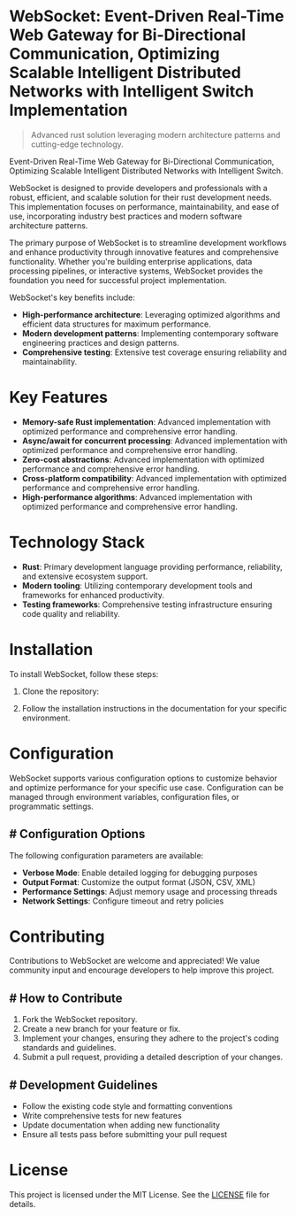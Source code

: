 <!-- fallback_WebSocket_20251003201821_21589 -->

# WebSocket: Event-Driven Real-Time Web Gateway for Bi-Directional Communication, Optimizing Scalable Intelligent Distributed Networks with Intelligent Switch Implementation
> Advanced rust solution leveraging modern architecture patterns and cutting-edge technology.

Event-Driven Real-Time Web Gateway for Bi-Directional Communication, Optimizing Scalable Intelligent Distributed Networks with Intelligent Switch.

WebSocket is designed to provide developers and professionals with a robust, efficient, and scalable solution for their rust development needs. This implementation focuses on performance, maintainability, and ease of use, incorporating industry best practices and modern software architecture patterns.

The primary purpose of WebSocket is to streamline development workflows and enhance productivity through innovative features and comprehensive functionality. Whether you're building enterprise applications, data processing pipelines, or interactive systems, WebSocket provides the foundation you need for successful project implementation.

WebSocket's key benefits include:

* **High-performance architecture**: Leveraging optimized algorithms and efficient data structures for maximum performance.
* **Modern development patterns**: Implementing contemporary software engineering practices and design patterns.
* **Comprehensive testing**: Extensive test coverage ensuring reliability and maintainability.

# Key Features

* **Memory-safe Rust implementation**: Advanced implementation with optimized performance and comprehensive error handling.
* **Async/await for concurrent processing**: Advanced implementation with optimized performance and comprehensive error handling.
* **Zero-cost abstractions**: Advanced implementation with optimized performance and comprehensive error handling.
* **Cross-platform compatibility**: Advanced implementation with optimized performance and comprehensive error handling.
* **High-performance algorithms**: Advanced implementation with optimized performance and comprehensive error handling.

# Technology Stack

* **Rust**: Primary development language providing performance, reliability, and extensive ecosystem support.
* **Modern tooling**: Utilizing contemporary development tools and frameworks for enhanced productivity.
* **Testing frameworks**: Comprehensive testing infrastructure ensuring code quality and reliability.

# Installation

To install WebSocket, follow these steps:

1. Clone the repository:


2. Follow the installation instructions in the documentation for your specific environment.

# Configuration

WebSocket supports various configuration options to customize behavior and optimize performance for your specific use case. Configuration can be managed through environment variables, configuration files, or programmatic settings.

## # Configuration Options

The following configuration parameters are available:

* **Verbose Mode**: Enable detailed logging for debugging purposes
* **Output Format**: Customize the output format (JSON, CSV, XML)
* **Performance Settings**: Adjust memory usage and processing threads
* **Network Settings**: Configure timeout and retry policies

# Contributing

Contributions to WebSocket are welcome and appreciated! We value community input and encourage developers to help improve this project.

## # How to Contribute

1. Fork the WebSocket repository.
2. Create a new branch for your feature or fix.
3. Implement your changes, ensuring they adhere to the project's coding standards and guidelines.
4. Submit a pull request, providing a detailed description of your changes.

## # Development Guidelines

* Follow the existing code style and formatting conventions
* Write comprehensive tests for new features
* Update documentation when adding new functionality
* Ensure all tests pass before submitting your pull request

# License

This project is licensed under the MIT License. See the [LICENSE](https://github.com/Nurulika/WebSocket/blob/main/LICENSE) file for details.
